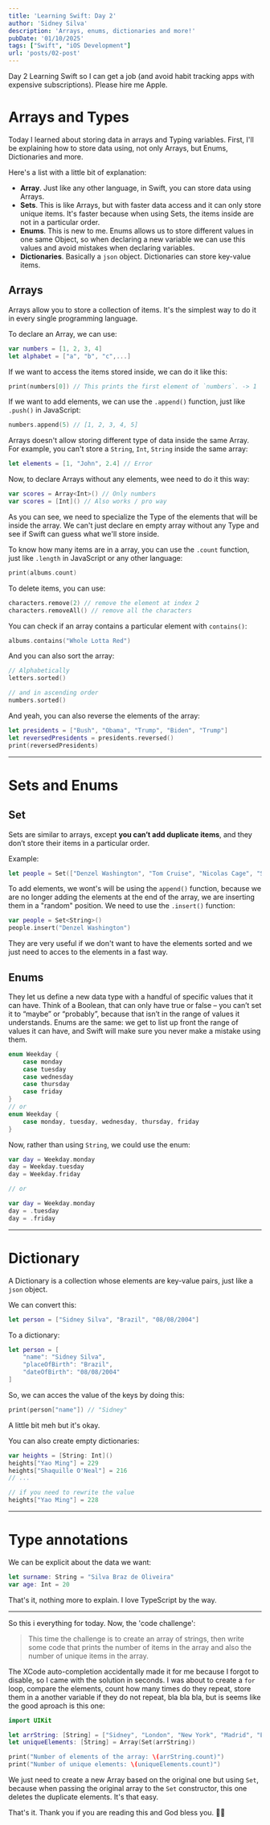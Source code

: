 ```yaml
---
title: 'Learning Swift: Day 2'
author: 'Sidney Silva'
description: 'Arrays, enums, dictionaries and more!'
pubDate: '01/10/2025'
tags: ["Swift", "iOS Development"]
url: 'posts/02-post'
---
```


Day 2 Learning Swift so I can get a job (and avoid habit tracking apps with expensive subscriptions). Please hire me Apple.

# Arrays and Types

Today I learned about storing data in arrays and Typing variables. First, I'll be explaining how to store data using, not only Arrays, but Enums, Dictionaries and more.

Here's a list with a little bit of explanation:

- **Array**. Just like any other language, in Swift, you can store data using Arrays.
- **Sets**. This is like Arrays, but with faster data access and it can only store unique items. It's faster because when using Sets, the items inside are not in a particular order.
- **Enums**. This is new to me. Enums allows us to store different values in one same Object, so when declaring a new variable we can use this values and avoid mistakes when declaring variables.
- **Dictionaries**. Basically a `json` object. Dictionaries can store key-value items.

## Arrays

Arrays allow you to store a collection of items. It's the simplest way to do it in every single programming language.

To declare an Array, we can use:

```swift
var numbers = [1, 2, 3, 4]
let alphabet = ["a", "b", "c",...]
```

If we want to access the items stored inside, we can do it like this:

```swift
print(numbers[0]) // This prints the first element of `numbers`. -> 1
```

If we want to add elements, we can use the `.append()` function, just like `.push()` in JavaScript:

```swift
numbers.append(5) // [1, 2, 3, 4, 5]
```

Arrays doesn't allow storing different type of data inside the same Array. For example, you can't store a `String`, `Int`, `String` inside the same array:

```swift
let elements = [1, "John", 2.4] // Error
```

Now, to declare Arrays without any elements, wee need to do it this way:

```swift
var scores = Array<Int>() // Only numbers
var scores = [Int]() // Also works / pro way
```

As you can see, we need to specialize the Type of the elements that will be inside the array. We can't just declare en empty array without any Type and see if Swift can guess what we'll store inside.

To know how many items are in a array, you can use the `.count` function, just like `.length` in JavaScript or any other language:

```swift
print(albums.count)
```

To delete items, you can use:

```swift
characters.remove(2) // remove the element at index 2
characters.removeAll() // remove all the characters
```

You can check if an array contains a particular element with `contains()`:

```swift
albums.contains("Whole Lotta Red")
```

And you can also sort the array:

```swift
// Alphabetically
letters.sorted()

// and in ascending order
numbers.sorted()
```

And yeah, you can also reverse the elements of the array:

```swift
let presidents = ["Bush", "Obama", "Trump", "Biden", "Trump"]
let reversedPresidents = presidents.reversed()
print(reversedPresidents)
```

---

# Sets and Enums

## Set

Sets are similar to arrays, except **you can’t add duplicate items**, and they don’t store their items in a particular order.

Example:

```swift
let people = Set(["Denzel Washington", "Tom Cruise", "Nicolas Cage", "Samuel L Jackson"])
```

To add elements, we wont's will be using the `append()` function, because we are no longer adding the elements at the end of the array, we are inserting them in a "random" position. We need to use the `.insert()` function:

```swift
var people = Set<String>()
people.insert("Denzel Washington")
```

They are very useful if we don't want to have the elements sorted and we just need to acces to the elements in a fast way.

## Enums

They let us define a new data type with a handful of specific values that it can have. Think of a Boolean, that can only have true or false – you can’t set it to “maybe” or “probably”, because that isn’t in the range of values it understands. Enums are the same: we get to list up front the range of values it can have, and Swift will make sure you never make a mistake using them.

```swift
enum Weekday {
    case monday
    case tuesday
    case wednesday
    case thursday
    case friday
}
// or
enum Weekday {
    case monday, tuesday, wednesday, thursday, friday
}
```

Now, rather than using `String`, we could use the enum:

```swift
var day = Weekday.monday
day = Weekday.tuesday
day = Weekday.friday

// or

var day = Weekday.monday
day = .tuesday
day = .friday
```
---

# Dictionary

A Dictionary is a collection whose elements are key-value pairs, just like a `json` object.

We can convert this:

```swift
let person = ["Sidney Silva", "Brazil", "08/08/2004"]
```

To a dictionary:

```swift
let person = [
    "name": "Sidney Silva",
    "placeOfBirth": "Brazil", 
    "dateOfBirth": "08/08/2004"
]
```

So, we can acces the value of the keys by doing this:

```swift
print(person["name"]) // "Sidney"
```
A little bit meh but it's okay.

You can also create empty dictionaries:

```swift
var heights = [String: Int]()
heights["Yao Ming"] = 229
heights["Shaquille O'Neal"] = 216
// ...

// if you need to rewrite the value
heights["Yao Ming"] = 228
```

---

# Type annotations

We can be explicit about the data we want:

```swift
let surname: String = "Silva Braz de Oliveira"
var age: Int = 20
```

That's it, nothing more to explain. I love TypeScript by the way.

---

So this i everything for today. Now, the 'code challenge':

> This time the challenge is to create an array of strings, then write some code that prints the number of items in the array and also the number of unique items in the array.

The XCode auto-completion accidentally made it for me because I forgot to disable, so I came with the solution in seconds. I was about to create a `for` loop, compare the elements, count how many times do they repeat, store them in a another variable if they do not repeat, bla bla bla, but is seems like the good aproach is this one:

```swift
import UIKit

let arrString: [String] = ["Sidney", "London", "New York", "Madrid", "Barcelona", "Sidney", "Barcelona", "New York"]
let uniqueElements: [String] = Array(Set(arrString))

print("Number of elements of the array: \(arrString.count)")
print("Number of unique elements: \(uniqueElements.count)")
```

We just need to create a new Array based on the original one but using `Set`, because when passing the original array to the `Set` constructor, this one deletes the duplicate elements. It's that easy.

That's it. Thank you if you are reading this and God bless you. 🙌🏽